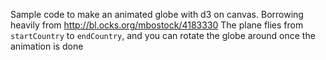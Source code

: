 Sample code to make an animated globe with d3 on canvas. Borrowing heavily from http://bl.ocks.org/mbostock/4183330
The plane flies from `startCountry` to `endCountry`, and you can rotate the globe around once the animation is done